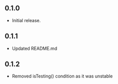 ## 0.1.0

* Initial release.

## 0.1.1

* Updated README.md

## 0.1.2

* Removed isTesting() condition as it was unstable